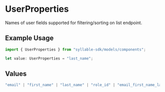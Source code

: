 # UserProperties

Names of user fields supported for filtering/sorting on list endpoint.

## Example Usage

```typescript
import { UserProperties } from "syllable-sdk/models/components";

let value: UserProperties = "last_name";
```

## Values

```typescript
"email" | "first_name" | "last_name" | "role_id" | "email_first_name_last_name" | "last_updated"
```